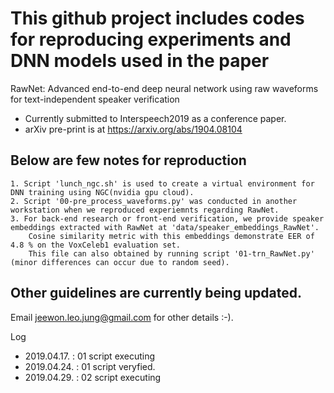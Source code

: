 This github project includes codes for reproducing experiments and DNN models used in the paper
===============================================================================================

RawNet: Advanced end-to-end deep neural network using raw waveforms for text-independent speaker verification
- Currently submitted to Interspeech2019 as a conference paper.
- arXiv pre-print is at https://arxiv.org/abs/1904.08104
	

Below are few notes for reproduction
------------------------------------
	1. Script 'lunch_ngc.sh' is used to create a virtual environment for DNN training using NGC(nvidia gpu cloud).
	2. Script '00-pre_process_waveforms.py' was conducted in another workstation when we reproduced experiemnts regarding RawNet.
	3. For back-end research or front-end verification, we provide speaker embeddings extracted with RawNet at 'data/speaker_embeddings_RawNet'. 
		Cosine similarity metric with this embeddings demonstrate EER of 4.8 % on the VoxCeleb1 evaluation set. 
		This file can also obtained by running script '01-trn_RawNet.py' (minor differences can occur due to random seed).

Other guidelines are currently being updated.
---------------------------------------------
Email jeewon.leo.jung@gmail.com for other details :-).

Log
- 2019.04.17. : 01 script executing
- 2019.04.24. : 01 script veryfied.
- 2019.04.29. : 02 script executing 

